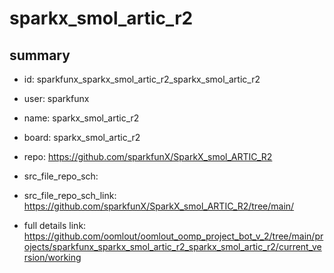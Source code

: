 # sparkx_smol_artic_r2
 
## summary 
* id: sparkfunx_sparkx_smol_artic_r2_sparkx_smol_artic_r2
* user: sparkfunx
* name: sparkx_smol_artic_r2
* board: sparkx_smol_artic_r2
* repo: https://github.com/sparkfunX/SparkX_smol_ARTIC_R2



* src_file_repo_sch: 
* src_file_repo_sch_link: https://github.com/sparkfunX/SparkX_smol_ARTIC_R2/tree/main/
* full details link: https://github.com/oomlout/oomlout_oomp_project_bot_v_2/tree/main/projects/sparkfunx_sparkx_smol_artic_r2_sparkx_smol_artic_r2/current_version/working  







